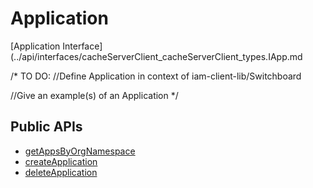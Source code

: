 # Application
[Application Interface](../api/interfaces/cacheServerClient_cacheServerClient_types.IApp.md  

/*
TO DO: 
//Define Application in context of iam-client-lib/Switchboard

//Give an example(s) of an Application
*/

## Public APIs
- [getAppsByOrgNamespace](../api/classes/iam.IAM.md#getappsbyorgnamespace)
- [createApplication](../api/classes/iam.IAM.md#createapplication)
- [deleteApplication](../api/classes/iam.IAM.md#deleteapplication)


